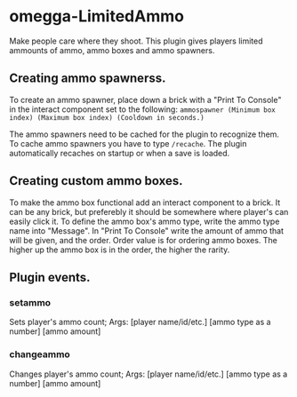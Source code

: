# omegga-LimitedAmmo
Make people care where they shoot.
This plugin gives players limited ammounts of ammo, ammo boxes and ammo spawners.

## Creating ammo spawnerss.
To create an ammo spawner, place down a brick with a "Print To Console" in the interact component set to the following:
`ammospawner (Minimum box index) (Maximum box index) (Cooldown in seconds.)`

The ammo spawners need to be cached for the plugin to recognize them.
To cache ammo spawners you have to type `/recache`.
The plugin automatically recaches on startup or when a save is loaded.

## Creating custom ammo boxes.
To make the ammo box functional add an interact component to a brick. It can be any brick, but preferebly it should be somewhere where player's can easily click it.
To define the ammo box's ammo type, write the ammo type name into "Message".
In "Print To Console" write the amount of ammo that will be given, and the order.
Order value is for ordering ammo boxes. The higher up the ammo box is in the order, the higher the rarity.

## Plugin events.
### setammo

Sets player's ammo count;
Args:
[player name/id/etc.] [ammo type as a number] [ammo amount]

### changeammo

Changes player's ammo count;
Args:
[player name/id/etc.] [ammo type as a number] [ammo amount]
